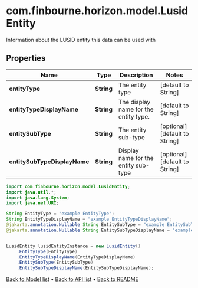 # com.finbourne.horizon.model.LusidEntity
Information about the LUSID entity this data can be used with

## Properties

Name | Type | Description | Notes
------------ | ------------- | ------------- | -------------
**entityType** | **String** | The entity type | [default to String]
**entityTypeDisplayName** | **String** | The display name for the entity type. | [default to String]
**entitySubType** | **String** | The entity sub-type | [optional] [default to String]
**entitySubTypeDisplayName** | **String** | Display name for the entity sub-type | [optional] [default to String]

```java
import com.finbourne.horizon.model.LusidEntity;
import java.util.*;
import java.lang.System;
import java.net.URI;

String EntityType = "example EntityType";
String EntityTypeDisplayName = "example EntityTypeDisplayName";
@jakarta.annotation.Nullable String EntitySubType = "example EntitySubType";
@jakarta.annotation.Nullable String EntitySubTypeDisplayName = "example EntitySubTypeDisplayName";


LusidEntity lusidEntityInstance = new LusidEntity()
    .EntityType(EntityType)
    .EntityTypeDisplayName(EntityTypeDisplayName)
    .EntitySubType(EntitySubType)
    .EntitySubTypeDisplayName(EntitySubTypeDisplayName);
```


[Back to Model list](../README.md#documentation-for-models) &#8226; [Back to API list](../README.md#documentation-for-api-endpoints) &#8226; [Back to README](../README.md)
